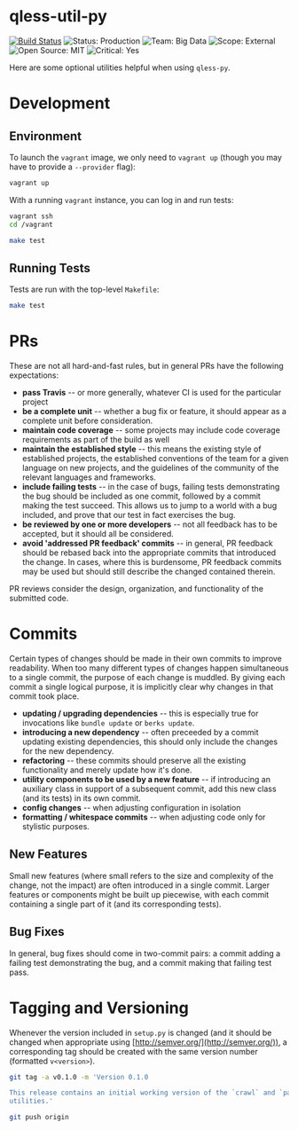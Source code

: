 qless-util-py
=============
[![Build Status](https://secure.travis-ci.org/seomoz/qless-util-py.png)](http://travis-ci.org/seomoz/qless-util-py)
![Status: Production](https://img.shields.io/badge/status-production-green.svg?style=flat)
![Team: Big Data](https://img.shields.io/badge/team-big_data-green.svg?style=flat)
![Scope: External](https://img.shields.io/badge/scope-external-green.svg?style=flat)
![Open Source: MIT](https://img.shields.io/badge/open_source-MIT-green.svg?style=flat)
![Critical: Yes](https://img.shields.io/badge/critical-yes-red.svg?style=flat)

Here are some optional utilities helpful when using `qless-py`.

Development
===========

Environment
-----------
To launch the `vagrant` image, we only need to
`vagrant up` (though you may have to provide a `--provider` flag):

```bash
vagrant up
```

With a running `vagrant` instance, you can log in and run tests:

```bash
vagrant ssh
cd /vagrant

make test
```

Running Tests
-------------
Tests are run with the top-level `Makefile`:

```bash
make test
```

PRs
===
These are not all hard-and-fast rules, but in general PRs have the following expectations:

- __pass Travis__ -- or more generally, whatever CI is used for the particular project
- __be a complete unit__ -- whether a bug fix or feature, it should appear as a complete
    unit before consideration.
- __maintain code coverage__ -- some projects may include code coverage requirements as
    part of the build as well
- __maintain the established style__ -- this means the existing style of established
    projects, the established conventions of the team for a given language on new
    projects, and the guidelines of the community of the relevant languages and
    frameworks.
- __include failing tests__ -- in the case of bugs, failing tests demonstrating the bug
    should be included as one commit, followed by a commit making the test succeed. This
    allows us to jump to a world with a bug included, and prove that our test in fact
    exercises the bug.
- __be reviewed by one or more developers__ -- not all feedback has to be accepted, but
    it should all be considered.
- __avoid 'addressed PR feedback' commits__ -- in general, PR feedback should be rebased
    back into the appropriate commits that introduced the change. In cases, where this
    is burdensome, PR feedback commits may be used but should still describe the changed
    contained therein.

PR reviews consider the design, organization, and functionality of the submitted code.

Commits
=======
Certain types of changes should be made in their own commits to improve readability. When
too many different types of changes happen simultaneous to a single commit, the purpose of
each change is muddled. By giving each commit a single logical purpose, it is implicitly
clear why changes in that commit took place.

- __updating / upgrading dependencies__ -- this is especially true for invocations like
    `bundle update` or `berks update`.
- __introducing a new dependency__ -- often preceeded by a commit updating existing
    dependencies, this should only include the changes for the new dependency.
- __refactoring__ -- these commits should preserve all the existing functionality and
    merely update how it's done.
- __utility components to be used by a new feature__ -- if introducing an auxiliary class
    in support of a subsequent commit, add this new class (and its tests) in its own
    commit.
- __config changes__ -- when adjusting configuration in isolation
- __formatting / whitespace commits__ -- when adjusting code only for stylistic purposes.

New Features
------------
Small new features (where small refers to the size and complexity of the change, not the
impact) are often introduced in a single commit. Larger features or components might be
built up piecewise, with each commit containing a single part of it (and its corresponding
tests).

Bug Fixes
---------
In general, bug fixes should come in two-commit pairs: a commit adding a failing test
demonstrating the bug, and a commit making that failing test pass.

Tagging and Versioning
======================
Whenever the version included in `setup.py` is changed (and it should be changed when
appropriate using [http://semver.org/](http://semver.org/)), a corresponding tag should
be created with the same version number (formatted `v<version>`).

```bash
git tag -a v0.1.0 -m 'Version 0.1.0

This release contains an initial working version of the `crawl` and `parse`
utilities.'

git push origin
```
